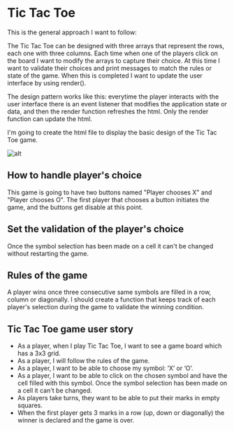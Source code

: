 # Tic Tac Toe
This is the general approach I want to follow:

The Tic Tac Toe can be designed with three arrays that represent the rows, each one with three columns.
Each time when one of the players click on the board I want to modify the arrays to capture their choice. At this time I want to validate their choices and print messages to match the rules or state of the game. When this is completed I want to update the user interface by using render().

The design pattern works like this: everytime the player interacts with the user interface there is an event listener that modifies the application state or data, and then the render function refreshes the html. Only the render function can update the html. 

I'm going to create the html file to display the basic design of the Tic Tac Toe game.

![alt](Sketch.jpg "Sketch")

## How to handle player's choice
This game is going to have two buttons named "Player chooses X" and "Player chooses O". The first player that chooses a button initiates the game, and the buttons get disable at this point. 

## Set the validation of the player's choice
Once the symbol selection has been made on a cell it can't be changed without restarting the game.

## Rules of the game
A player wins once three consecutive same symbols are filled in a row, column or diagonally. I should create a function that keeps track of each player's selection during the game to validate the winning condition.

## Tic Tac Toe game user story
- As a player, when I play Tic Tac Toe, I want to see a game board which has a 3x3 grid.
- As a player, I will follow the rules of the game.
- As a player, I want to be able to choose my symbol: ‘X’ or ‘O’.
- As a player, I want to be able to click on the chosen symbol and have the cell filled with this symbol. Once the symbol selection has been made on a cell it can't be changed.
- As players take turns, they want to be able to put their marks in empty squares.
- When the first player gets 3 marks in a row (up, down or diagonally) the winner is declared and the game is over.